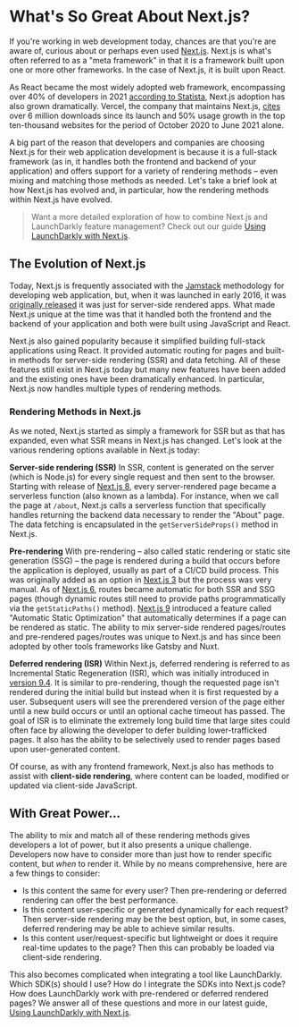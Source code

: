 # What's So Great About Next.js?

If you're working in web development today, chances are that you're are aware of, curious about or perhaps even used [Next.js](https://nextjs.org/). Next.js is what's often referred to as a "meta framework" in that it is a framework built upon one or more other frameworks. In the case of Next.js, it is built upon React.

As React became the most widely adopted web framework, encompassing over 40% of developers in 2021 [according to Statista](https://www.statista.com/statistics/1124699/worldwide-developer-survey-most-used-frameworks-web/), Next.js adoption has also grown dramatically. Vercel, the company that maintains Next.js, [cites](https://venturebeat.com/2021/06/23/vercel-secures-102m-to-accelerate-next-js-adoption/) over 6 million downloads since its launch and 50% usage growth in the top ten-thousand websites for the period of October 2020 to June 2021 alone.

A big part of the reason that developers and companies are choosing Next.js for their web application development is because it is a full-stack framework (as in, it handles both the frontend and backend of your application) and offers support for a variety of rendering methods – even mixing and matching those methods as needed. Let's take a brief look at how Next.js has evolved and, in particular, how the rendering methods within Next.js have evolved.

> Want a more detailed exploration of how to combine Next.js and LaunchDarkly feature management? Check out our guide [Using LaunchDarkly with Next.js](https://docs.launchdarkly.com/guides/platform-specific/nextjs).

## The Evolution of Next.js

Today, Next.js is frequently associated with the [Jamstack](https://jamstack.org) methodology for developing web application, but, when it was launched in early 2016, it was [originally released](https://vercel.com/blog/next) it was just for server-side rendered apps. What made Next.js unique at the time was that it handled both the frontend and the backend of your application and both were built using JavaScript and React.

Next.js also gained popularity because it simplified building full-stack applications using React. It provided automatic routing for pages and built-in methods for server-side rendering (SSR) and data fetching. All of these features still exist in Next.js today but many new features have been added and the existing ones have been dramatically enhanced. In particular, Next.js now handles multiple types of rendering methods.

### Rendering Methods in Next.js

As we noted, Next.js started as simply a framework for SSR but as that has expanded, even what SSR means in Next.js has changed. Let's look at the various rendering options available in Next.js today:

**Server-side rendering (SSR)**
In SSR, content is generated on the server (which is Node.js) for every single request and then sent to the browser. Starting with release of [Next.js 8](https://nextjs.org/blog/next-8), every server-rendered page became a serverless function (also known as a lambda). For instance, when we call the page at `/about`, Next.js calls a serverless function that specifically handles returning the backend data necessary to render the "About" page. The data fetching is encapsulated in the `getServerSideProps()` method in Next.js.

**Pre-rendering**
With pre-rendering – also called static rendering or static site generation (SSG) – the page is rendered during a build that occurs before the application is deployed, usually as part of a CI/CD build process. This was originally added as an option in [Next.js 3](https://auth0.com/blog/nextjs-3-release-what-is-new/) but the process was very manual. As of  [Next.js 6](https://nextjs.org/blog/next-6), routes became automatic for both SSR and SSG pages (though dynamic routes still need to provide paths programmatically via the `getStaticPaths()` method). [Next.js 9](https://nextjs.org/blog/next-9) introduced a feature called "Automatic Static Optimization" that automatically determines if a page can be rendered as static. The ability to mix server-side rendered pages/routes and pre-rendered pages/routes was unique to Next.js and has since been adopted by other tools frameworks like Gatsby and Nuxt.

**Deferred rendering (ISR)**
Within Next.js, deferred rendering is referred to as Incremental Static Regeneration (ISR), which was initially introduced in [version 9.4](https://nextjs.org/blog/next-9-4).  It is similar to pre-rendering, though the requested page isn't rendered during the initial build but instead when it is first requested by a user. Subsequent users will see the prerendered version of the page either until a new build occurs or until an optional cache timeout has passed. The goal of ISR is to eliminate the extremely long build time that large sites could often face by allowing the developer to defer building lower-trafficked pages. It also has the ability to be selectively used to render pages based upon user-generated content.

Of course, as with any frontend framework, Next.js also has methods to assist with **client-side rendering**, where content can be loaded, modified or updated via client-side JavaScript.

## With Great Power...

The ability to mix and match all of these rendering methods gives developers a lot of power, but it also presents a unique challenge. Developers now have to consider more than just how to render specific content, but _when_ to render it. While by no means comprehensive, here are a few things to consider:

* Is this content the same for every user? Then pre-rendering or deferred rendering can offer the best performance.
* Is this content user-specific or generated dynamically for each request? Then server-side rendering may be the best option, but, in some cases, deferred rendering may be able to achieve similar results.
* Is this content user/request-specific but lightweight or does it require real-time updates to the page? Then this can probably be loaded via client-side rendering.

This also becomes complicated when integrating a tool like LaunchDarkly. Which SDK(s) should I use? How do I integrate the SDKs into Next.js code? How does LaunchDarkly work with pre-rendered or deferred rendered pages? We answer all of these questions and more in our latest guide, [Using LaunchDarkly with Next.js](https://docs.launchdarkly.com/guides/platform-specific/nextjs).

